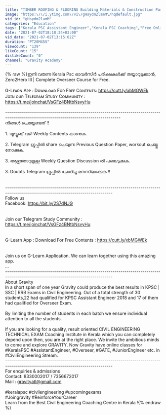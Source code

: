 ```yaml
---
title: "TIMBER ROOFING & FLOORING Building Materials & Construction Part 3 Overseer Marathon Gravity Academy"
image: "https:\/\/i.ytimg.com\/vi\/gHsydm2lamM\/hqdefault.jpg"
vid_id: "gHsydm2lamM"
categories: "Education"
tags: ["Kerala PSC Assistant Engineer","Kerala PSC Coaching","Free Online Video Lectures"]
date: "2021-07-02T18:18:34+03:00"
vid_date: "2021-07-02T13:15:02Z"
duration: "PT20M45S"
viewcount: "139"
likeCount: "15"
dislikeCount: "0"
channel: "Gravity Academy"
---
```

{% raw %}ഇനി വരുന്ന Kerala Psc ഓവർസീർ പരീക്ഷകൾക്ക് തയ്യാറുടുക്കാൻ, Zero2Hero III | Complete Overseer Course for Free.<br /><br />G-Lᴇᴀʀɴ Aᴘᴘ : Dᴏᴡɴʟᴏᴀᴅ Fᴏʀ Fʀᴇᴇ Cᴏɴᴛᴇɴᴛs: <a rel="nofollow" target="blank" href="https://cutt.ly/xbMGWEk">https://cutt.ly/xbMGWEk</a><br />Jᴏɪɴ ᴏᴜʀ Tᴇʟᴇɢʀᴀᴍ Sᴛᴜᴅʏ Cᴏᴍᴍᴜɴɪᴛʏ : <a rel="nofollow" target="blank" href="https://t.me/joinchat/VsGFz4BNtbNsvyHu">https://t.me/joinchat/VsGFz4BNtbNsvyHu</a><br /><br />----------------------------------------------------------------------------------------------------------------------------------------<br />നിങ്ങൾ ചെയ്യേണ്ടത് !!<br /><br />1. യൂട്യൂബ് വഴി Weekly Contents കാണുക.<br /><br />2. Telegram ഗ്രൂപ്പിൽ share ചെയുന്ന Previous Question Paper, workout ചെയ്തു നോക്കുക.<br /><br />3. ആഴ്ചതോറുമുള്ള Weekly Question Discussion ൽ പങ്കെടുക്കുക.<br /><br />3. Doubts Telegram ഗ്രൂപ്പിൽ ചോദിച്ചു മനസിലാക്കുക !!<br /><br /><br />------------------------------------------------------------------------------------------------------------------------------------<br />Follow us <br />Facebook: <a rel="nofollow" target="blank" href="https://bit.ly/2S7dNJG">https://bit.ly/2S7dNJG</a><br /><br /><br />Join our Telegram Study Community : <a rel="nofollow" target="blank" href="https://t.me/joinchat/VsGFz4BNtbNsvyHu">https://t.me/joinchat/VsGFz4BNtbNsvyHu</a><br /><br /><br />G-Learn App : Download For Free Contents : <a rel="nofollow" target="blank" href="https://cutt.ly/xbMGWEk">https://cutt.ly/xbMGWEk</a><br /><br /><br />Join us on G-Learn Application. We can learn together using this amazing app.<br />...<br />------------------------------------------------------------------------------------------------------------------------------------<br />About Gravity<br />In a short span of one year Gravity could produce the best results in KPSC | SSC | RRB Exams in Civil Engineering. Out of a total strength of 30 students,22 had qualified for KPSC Assistant Engineer 2018 and 17 of them had qualified for Overseer Exam.<br /><br />By limiting the number of students in each batch we ensure individual attention to all the students.<br /><br />If you are looking for a quality, result oriented CIVIL ENGINEERING TECHNICAL EXAM Coaching Institute in Kerala which you can completely depend upon then, you are at the right place. We invite the ambitious minds to come and explore GRAVITY. Now Gravity have online classes for #KeralaPSC #AssistantEngineer, #Overseer, #GATE, #JuniorEngineer etc. in #CivilEngineering Stream.<br />------------------------------------------------------------------------------------------------------------------------------------<br />For enquiries &amp; admissions<br />Contact: 8330002017 / 7356672017<br />Mail : gravityatl@gmail.com<br /><br />#keralapsc #civilengineering #upcomingexams<br />#Joingravity #ReinforceYourCareer <br />Learn from the Best Civil Engineering Coaching Centre in Kerala !{% endraw %}
